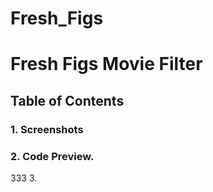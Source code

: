 # Fresh_Figs
 # Fresh Figs Movie Filter
 
 ## **Table of Contents**
 
 ### 1. Screenshots 
 ### 2. Code Preview. 
 333 3. 
 
